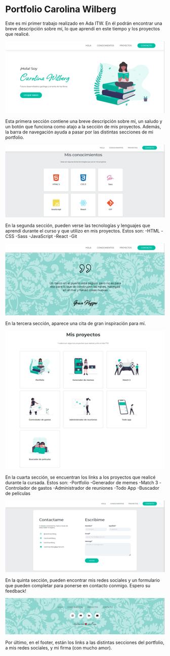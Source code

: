 # Portfolio Carolina Wilberg

Este es mi primer trabajo realizado en Ada ITW. En él podrán encontrar una breve descripción sobre mí, lo que aprendí en este tiempo y los proyectos que realicé.

![Primera sección](/imagenes/primer-section.png)

Esta primera sección contiene una breve descripción sobre mí, un saludo y un botón que funciona como atajo a la sección de mis proyectos. Además, la barra de navegación ayuda a pasar por las distintas secciones de mi portfolio.

![Segunda sección](/imagenes/segundo-section.png)

En la segunda sección, pueden verse las tecnologías y lenguajes que aprendí durante el curso y que utilizo en mis proyectos. Estos son:
-HTML
-CSS
-Sass
-JavaScript
-React
-Git

![Tercera sección](/imagenes/tercer-section.png)

En la tercera sección, aparece una cita de gran inspiración para mí.

![Cuarta sección](/imagenes/cuarto-section.jpeg)

En la cuarta sección, se encuentran los links a los proyectos que realicé durante la cursada. Estos son:
-Portfolio
-Generador de memes
-Match 3
-Controlador de gastos
-Administrador de reuniones
-Todo App
-Buscador de películas

![Quinta sección](/imagenes/quinto-section.png)

En la quinta sección, pueden encontrar mis redes sociales y un formulario que pueden completar para ponerse en contacto conmigo. Espero su feedback!

![Sexta sección](/imagenes/footer.png)

Por último, en el footer, están los links a las distintas secciones del portfolio, a mis redes sociales, y mi firma (con mucho amor).